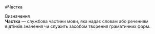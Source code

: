 #Частка

<div class="eoz-wrap">
<span class="eoz">Визначення</span>
<div class="eoz-text">
<strong>Частка</strong> — службова частини мови, яка надає словам або реченням вiдтiнкiв значення чи служить засобом творення граматичних форм.
</div>
</div>